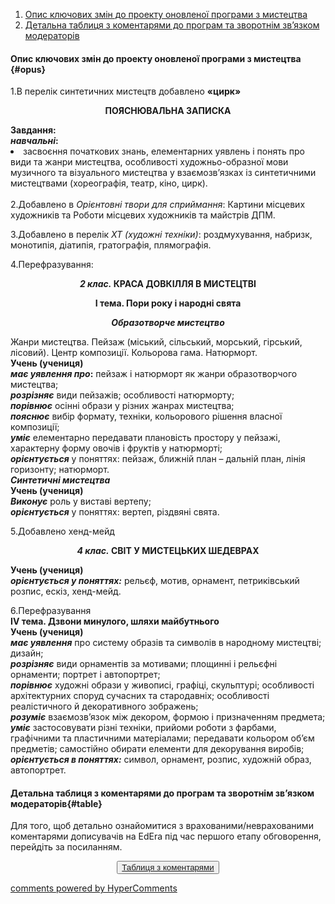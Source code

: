 <div id="hypercomments_widget" class="js-hypercomments-widget invisible"></div>

1. [Опис ключових змін до проекту оновленої програми з мистецтва](#opus)
2. [Детальна таблиця з коментарями до програм та зворотнім зв’язком модераторів](#table)



#### Опис ключових змін до проекту оновленої  програми  з мистецтва {#opus}

1.В перелік синтетичних мистецтв добавлено <b>«цирк»</b><br>
<p align="center"><b>ПОЯСНЮВАЛЬНА ЗАПИСКА</b></p>
<b>Завдання: <br>
<i>навчальні</i>:</b><br>
<li> засвоєння  початкових  знань, елементарних уявлень і понять про види та жанри мистецтва, особливості художньо-образної мови музичного та візуального мистецтва у взаємозв’язках із синтетичними мистецтвами (хореографія, театр, кіно, цирк).</li> <br>
2.Добавлено  в <i>Орієнтовні твори для сприймання</i>: Картини місцевих художників та Роботи місцевих художників та майстрів ДПМ.<br>

3.Добавлено  в перелік  <i>ХТ (художні техніки)</i>: роздмухування, набризк, монотипія, діатипія, гратографія, плямографія.<br>

4.Перефразування: <br>
<p align="center"><b><i>2 клас.</i> КРАСА ДОВКІЛЛЯ В МИСТЕЦТВІ</b></p>
<p align="center"><b>І тема. Пори року і народні свята</b></p>
<p align="center"><b><i>Образотворче мистецтво</i></b></p>
Жанри мистецтва. Пейзаж (міський, сільський, морський, гірський, лісовий). Центр композиції. Кольорова гама. Натюрморт. <br>
<b>Учень (учениця)</b><br>
<b><i>має уявлення про</i>:</b> пейзаж і натюрморт як жанри образотворчого мистецтва;<br>
<b><i>розрізняє</i></b> види пейзажів; особливості натюрморту;<br>
<b><i>порівнює</i></b> осінні образи у різних жанрах мистецтва;<br>
<b><i>пояснює</i></b> вибір формату, техніки, кольорового рішення власної композиції;<br>
<b><i>уміє</i></b>  елементарно передавати плановість простору у пейзажі, характерну форму овочів і фруктів у натюрморті; <br>
<b><i>орієнтується</i></b> у поняттях: пейзаж, ближній план – дальній план, лінія горизонту; натюрморт. <br>
<b><i>Синтетичні мистецтва</i></b><br>
<b>Учень (учениця)</b> <br>
<b><i>Виконує</i></b>  роль у виставі вертепу;<br>
<b><i>орієнтується</i></b>  у поняттях: вертеп, різдвяні свята.<br>

5.Добавлено хенд-мейд<br>
<p align="center"><b><i>4 клас.</i> СВІТ У МИСТЕЦЬКИХ ШЕДЕВРАХ</b></p>
<b>Учень (учениця)</b><br>
<b><i>орієнтується у поняттях:</i></b> рельєф, мотив, орнамент, петриківський розпис,  ескіз, хенд-мейд. <br>

6.Перефразування<br>
<b>IV тема. Дзвони минулого, шляхи майбутнього</b><br>
<b>Учень (учениця) </b><br>
<b><i>має уявлення</i></b> про систему образів та символів в народному мистецтві; дизайн; <br>
<b><i>розрізняє</i></b> види орнаментів за мотивами; площинні і рельєфні орнаменти; портрет і автопортрет;<br>
<b><i>порівнює</i></b> художні образи у живописі, графіці, скульптурі; особливості архітектурних споруд сучасних та стародавніх; особливості реалістичного й декоративного зображень;<br>
<b><i>розуміє</i></b> взаємозв’язок між декором, формою і призначенням предмета;<br>
<b><i>уміє</i></b> застосовувати різні техніки, прийоми роботи з фарбами, графічними та пластичними  матеріалами; передавати кольором об’єм предметів; самостійно обирати елементи для декорування виробів;<br>
<b><i>орієнтується в поняттях:</i></b> символ, орнамент, розпис, художній образ, автопортрет. 
<br>

#### Детальна таблиця з коментарями до програм та зворотнім зв’язком модераторів{#table}

Для того, щоб детально ознайомитися з врахованими/неврахованими коментарями дописувачів на EdEra під час першого етапу обговорення, перейдіть за посиланням. 
<br>
<form align="center">
  <button><a href="https://docs.google.com/document/d/1Ks-PZZQbfV1N9trd_8eKJXCraArCvbzM3sBYWbaNmXQ/edit">Таблиця з коментарями</a></button>
</form>

<div class="js-hypercomments-container">
<a href="http://hypercomments.com" class="hc-link" title="comments widget">comments powered by HyperComments</a>
</div>
